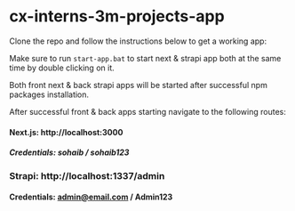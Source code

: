 # cx-interns-3m-projects-app

Clone the repo and follow the instructions below to get a working app:

Make sure to run `start-app.bat` to start next & strapi app both at the same time by double clicking on it.

Both front next & back strapi apps will be started after successful npm packages installation.

After successful front & back apps starting navigate to the following routes:

#### Next.js: http://localhost:3000
##### Credentials: sohaib / sohaib123

### Strapi: http://localhost:1337/admin
#### Credentials: admin@email.com / Admin123